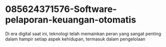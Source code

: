 # 085624371576-Software-pelaporan-keuangan-otomatis
Di era digital saat ini, teknologi telah memainkan peran yang sangat penting dalam hampir setiap aspek kehidupan, termasuk dalam pengelolaan 
